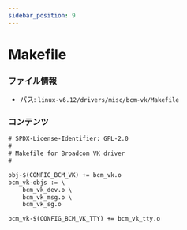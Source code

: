 ```yaml
---
sidebar_position: 9
---
```

# Makefile

### ファイル情報

- パス: `linux-v6.12/drivers/misc/bcm-vk/Makefile`

### コンテンツ

```txt
# SPDX-License-Identifier: GPL-2.0
#
# Makefile for Broadcom VK driver
#

obj-$(CONFIG_BCM_VK) += bcm_vk.o
bcm_vk-objs := \
	bcm_vk_dev.o \
	bcm_vk_msg.o \
	bcm_vk_sg.o

bcm_vk-$(CONFIG_BCM_VK_TTY) += bcm_vk_tty.o

```
